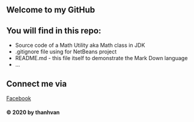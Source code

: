 ## Welcome to my GitHub
## You will find in this repo:
* Source code of a Math Utility aka Math class in JDK
* .gitignore file using for NetBeans project
* README.md - this file itself to demonstrate the Mark
Down language
* ...

## Connect me via
[Facebook](https://facebook.com/thanhvan)

#### © 2020 by thanhvan
